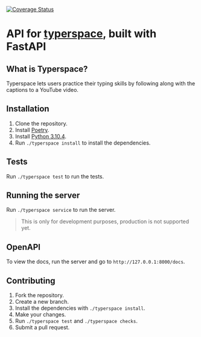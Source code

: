 [![Coverage Status](https://coveralls.io/repos/github/MatthewDamiata/typerspace-api/badge.png?branch=main)](https://coveralls.io/github/MatthewDamiata/typerspace-api?branch=main&kill_cache=1)

# API for [typerspace](https://github.com/benjaminlapidus/typerspace), built with FastAPI

## What is Typerspace?
Typerspace lets users practice their typing skills by following along with the captions to a YouTube video.

## Installation

1. Clone the repository.
2. Install [Poetry](https://python-poetry.org/).
2. Install [Python 3.10.4](https://www.python.org/downloads/release/python-3104/).
3. Run `./typerspace install` to install the dependencies.

## Tests

Run `./typerspace test` to run the tests.

## Running the server

Run `./typerspace service` to run the server.
> This is only for development purposes, production is not supported yet.

## OpenAPI

To view the docs, run the server and go to `http://127.0.0.1:8000/docs`.

## Contributing

1. Fork the repository.
2. Create a new branch.
3. Install the dependencies with `./typerspace install`.
3. Make your changes.
4. Run `./typerspace test` and `./typerspace checks`.
6. Submit a pull request.
